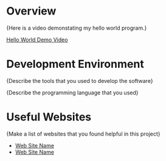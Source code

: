 # Overview

{Here is a video demonstating my hello world program.}

[Hello World Demo Video](https://youtu.be/phlEqRIrfvI)

# Development Environment

{Describe the tools that you used to develop the software}

{Describe the programming language that you used}

# Useful Websites

{Make a list of websites that you found helpful in this project}
* [Web Site Name](http://url.link.goes.here)
* [Web Site Name](http://url.link.goes.here)
